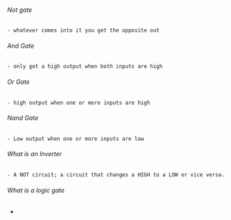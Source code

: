 ###### Not gate
	- whatever comes into it you get the opposite out

###### And Gate
	- only get a high output when both inputs are high

###### Or Gate
	- high output when one or more inputs are high 

###### Nand Gate
	- Low output when one or more inputs are low

###### What is an Inverter
	- A NOT circuit; a circuit that changes a HIGH to a LOW or vice versa.

###### What is a logic gate
- 



